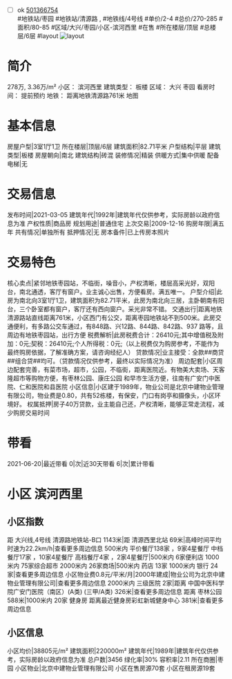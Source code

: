 - [ ] ok [501366754](https://bj.5i5j.com/ershoufang/501366754.html)  
 #地铁站/枣园 #地铁站/清源路 ,  #地铁线/4号线
#单价/2-4 #总价/270-285 #面积/80-85   #区域/大兴/枣园/小区-滨河西里 #在售 #所在楼层/顶层 #总楼层/6层 #layout 
![layout](http://image2a.5i5j.com/bdir/layout/1bea979d439e4b6cb6f22c5c97b4db85.jpg_P5.jpg) 
# 简介 
 278万,  3.36万/m² 
小区： 滨河西里
建筑类型： 板楼
区域： 大兴 枣园
看房时间： 提前预约
地铁： 距离地铁清源路761米 地图
# 基本信息 
 房屋户型|3室1厅1卫
所在楼层|顶层/6层
建筑面积|82.71平米
户型结构|平层
建筑类型|板楼
房屋朝向|南北
建筑结构|砖混
装修情况|精装
供暖方式|集中供暖
配备电梯|无
# 交易信息 
 发布时间|2021-03-05
建筑年代|1992年|建筑年代仅供参考，实际房龄以政府信息为准
产权性质|商品房
规划用途|普通住宅
上次交易|2009-12-16
购房年限|满五年
共有情况|单独所有
抵押情况|无
房本备件|已上传房本照片
# 交易特色 
 核心卖点|紧邻地铁枣园站，不临街，噪音小，产权清晰，楼层高采光好，双阳台，南北通透，客厅有窗户。业主诚心出售，方便看房。满五唯一。
户型介绍|此房为南北向3室1厅1卫，建筑面积为82.71平米，此房为南北向三居，主卧朝南有阳台，三个卧室都有窗户，客厅还有西向窗户。采光非常不错。
交通出行|距离地铁清源路站直线距离761米，小区西门有公交，距离枣园地铁站不到500米。此房交通便利，有多路公交车通过，有848路、兴12路、844路、842路、937
路等，且周边有地铁枣园站，出行方便
税费解析|此房税费合计：26410元;其中增值税及附加：0元;契税：26410元;个人所得税：0元;（以上税费仅为购房参考，不能作为最终购房依据，了解准确方案，请咨询经纪人）
贷款情况|业主接受：全款##商贷##组合贷##均可。（贷款情况仅供参考，最终以实际情况为准）
周边配套|小区周边配套完善，有菜市场，超市，公园，不临街，距离医院近。有物美大卖场、天客隆超市等购物方便，有枣林公园、康庄公园
和早市生活方便，往南有广安门中医院、仁和医院和县医院
小区信息|小区建于1989年，物业公司是北京中建物业管理有限公司，物业费是0.80，共有52栋楼，有保安，门口有岗亭和摄像头，小区环境好。
权属抵押|房子40万贷款，业主能自己还，产权清晰，能够正常走流程，减少购房交易时间
# 带看 
 2021-06-20|最近带看	 0|次|近30天带看	 6|次|累计带看
# 小区 滨河西里
## 小区指数 
 距 大兴线,4号线 清源路地铁站-B口 1143米|距 清源西里北站 69米|高峰时间平均时速为22.2km/h|查看更多周边信息
500米内 平价餐厅138家 ，9家4星餐厅
中档餐厅17家 ，10家4星餐厅
高档餐厅4家 ，2家4星餐厅|500米内 6家便利店
1000米内 75家综合超市
2000米内 26家商场|500米内 药店 13家
1000米内 银行 24家|查看更多周边信息
小区物业费0.8元/平米/月|2000年建成|物业公司为北京中建物业管理有限公司|查看更多周边信息
2000米内 三级医院 2家|距离 中国中医科学院广安门医院（南区）(A类) (三甲/A类) 326米|查看更多周边信息
距离 枣林公园 588米|1000米内 20家 健身房
距离最近健身房彩虹新城健身中心 381米|查看更多周边信息
## 小区信息 
 小区均价|38805元/m²
建筑面积|220000m²
建筑年代|1989年|建筑年代仅供参考，实际房龄以政府信息为准
总户数|3456
绿化率|30%
容积率|2.11
所在商圈|枣园
小区物业|北京中建物业管理有限公司
小区在售房源70套
小区在租房源19套
